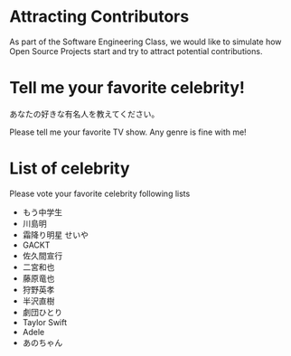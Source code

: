 # Attracting Contributors
As part of the Software Engineering Class, we would like to simulate how Open Source Projects start and try to attract potential contributions.

# Tell me your favorite celebrity!
あなたの好きな有名人を教えてください。

Please tell me your favorite TV show.
Any genre is fine with me!

# List of celebrity
Please vote your favorite celebrity following lists
- もう中学生
- 川島明
- 霜降り明星 せいや
- GACKT
- 佐久間宣行
- 二宮和也
- 藤原竜也
- 狩野英孝
- 半沢直樹
- 劇団ひとり
- Taylor Swift
- Adele
- あのちゃん
